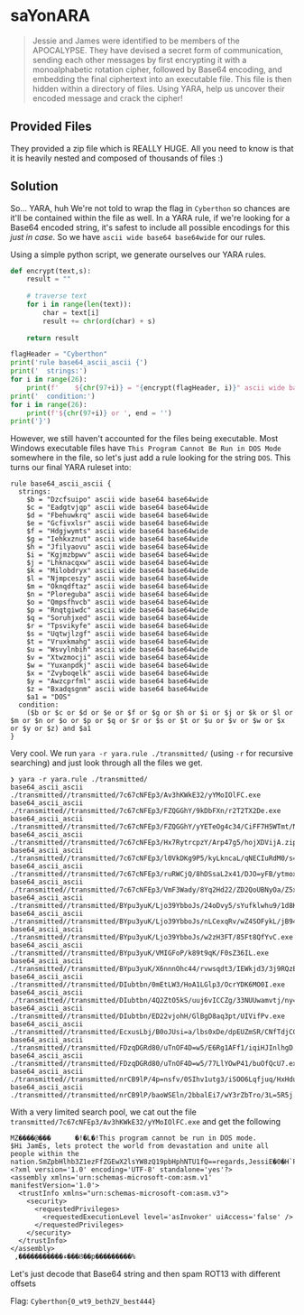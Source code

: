 # saYonARA
> Jessie and James were identified to be members of the APOCALYPSE.
> They have devised a secret form of communication, sending each other messages by first encrypting it with a monoalphabetic rotation cipher, followed by Base64 encoding, and embedding the final ciphertext into an executable file.
> This file is then hidden within a directory of files. Using YARA, help us uncover their encoded message and crack the cipher!
## Provided Files
They provided a zip file which is REALLY HUGE. All you need to know is that it is heavily nested and composed of thousands of files :)
## Solution
So... YARA, huh
We're not told to wrap the flag in `Cyberthon` so chances are it'll be contained within the file as well.
In a YARA rule, if we're looking for a Base64 encoded string, it's safest to include all possible encodings for this _just in case_.
So we have `ascii wide base64 base64wide` for our rules.

Using a simple python script, we generate ourselves our YARA rules.
```py
def encrypt(text,s):
    result = ""
 
    # traverse text
    for i in range(len(text)):
        char = text[i]
        result += chr(ord(char) + s)
 
    return result

flagHeader = "Cyberthon"
print('rule base64_ascii_ascii {')
print('  strings:')
for i in range(26):
    print(f'    ${chr(97+i)} = "{encrypt(flagHeader, i)}" ascii wide base64 base64wide')
print('  condition:')
for i in range(26):
    print(f'${chr(97+i)} or ', end = '')
print('}')
```
However, we still haven't accounted for the files being executable. Most Windows executable files have `This Program Cannot Be Run in DOS Mode` somewhere in the file, so let's just add a rule looking for the string `DOS`.
This turns our final YARA ruleset into:
```
rule base64_ascii_ascii {
  strings:
    $b = "Dzcfsuipo" ascii wide base64 base64wide
    $c = "Eadgtvjqp" ascii wide base64 base64wide
    $d = "Fbehuwkrq" ascii wide base64 base64wide
    $e = "Gcfivxlsr" ascii wide base64 base64wide
    $f = "Hdgjwymts" ascii wide base64 base64wide
    $g = "Iehkxznut" ascii wide base64 base64wide
    $h = "Jfilyaovu" ascii wide base64 base64wide
    $i = "Kgjmzbpwv" ascii wide base64 base64wide
    $j = "Lhknacqxw" ascii wide base64 base64wide
    $k = "Milobdryx" ascii wide base64 base64wide
    $l = "Njmpceszy" ascii wide base64 base64wide
    $m = "Oknqdftaz" ascii wide base64 base64wide
    $n = "Ploreguba" ascii wide base64 base64wide
    $o = "Qmpsfhvcb" ascii wide base64 base64wide
    $p = "Rnqtgiwdc" ascii wide base64 base64wide
    $q = "Soruhjxed" ascii wide base64 base64wide
    $r = "Tpsvikyfe" ascii wide base64 base64wide
    $s = "Uqtwjlzgf" ascii wide base64 base64wide
    $t = "Vruxkmahg" ascii wide base64 base64wide
    $u = "Wsvylnbih" ascii wide base64 base64wide
    $v = "Xtwzmocji" ascii wide base64 base64wide
    $w = "Yuxanpdkj" ascii wide base64 base64wide
    $x = "Zvyboqelk" ascii wide base64 base64wide
    $y = "Awzcprfml" ascii wide base64 base64wide
    $z = "Bxadqsgnm" ascii wide base64 base64wide
    $a1 = "DOS"
  condition:
    ($b or $c or $d or $e or $f or $g or $h or $i or $j or $k or $l or $m or $n or $o or $p or $q or $r or $s or $t or $u or $v or $w or $x or $y or $z) and $a1
}
```
Very cool. We run `yara -r yara.rule ./transmitted/` (using `-r` for recursive searching) and just look through all the files we get.

```
❯ yara -r yara.rule ./transmitted/
base64_ascii_ascii ./transmitted//transmitted/7c67cNFEp3/Av3hKWkE32/yYMoIOlFC.exe
base64_ascii_ascii ./transmitted//transmitted/7c67cNFEp3/FZQGGhY/9kDbFXn/r2T2TX2De.exe
base64_ascii_ascii ./transmitted//transmitted/7c67cNFEp3/FZQGGhY/yYETeOg4c34/CiFF7H5WTmt/NrplXjIZ2.exe
base64_ascii_ascii ./transmitted//transmitted/7c67cNFEp3/Hx7RytrcpzY/Arp47g5/hojXDVijA.zip
base64_ascii_ascii ./transmitted//transmitted/7c67cNFEp3/l0VkDKg9P5/kyLkncaL/qNECIuRdM0/s=20K7q4UB.exe
base64_ascii_ascii ./transmitted//transmitted/7c67cNFEp3/ruRWCjQ/8hDSsaL2x41/DJO=yFB/ytmoxGzI.exe
base64_ascii_ascii ./transmitted//transmitted/7c67cNFEp3/VmF3Wady/8Yq2Hd22/ZD2QoUBNyOa/Z5xTrAts.exe
base64_ascii_ascii ./transmitted//transmitted/BYpu3yuK/Ljo39YbboJs/24oDvy5/sYufklwhu9/1d8KOqNsE.exe
base64_ascii_ascii ./transmitted//transmitted/BYpu3yuK/Ljo39YbboJs/nLCexqRv/wZ4SOFykL/jB94XVyWB.exe
base64_ascii_ascii ./transmitted//transmitted/BYpu3yuK/Ljo39YbboJs/w2zH3FT/85Ft8QfYvC.exe
base64_ascii_ascii ./transmitted//transmitted/BYpu3yuK/VMIGFoP/k89t9qK/F0sZ36IL.exe
base64_ascii_ascii ./transmitted//transmitted/BYpu3yuK/X6nnnOhc44/rvwsqdt3/IEWkjd3/3j9RQzEPmZt.exe
base64_ascii_ascii ./transmitted//transmitted/DIubtbn/0mEtLW3/HoA1LGlp3/OcrYDK6MO0I.exe
base64_ascii_ascii ./transmitted//transmitted/DIubtbn/4Q2ZtO5kS/uuj6vICCZg/33NUUwamvtj/ny=Hhm9GguZ.exe
base64_ascii_ascii ./transmitted//transmitted/DIubtbn/ED22vjohH/GlBgD8aq3pt/UIVifPv.exe
base64_ascii_ascii ./transmitted//transmitted/EcxusLbj/B0oJUsi=a/lbs0xDe/dpEUZmSR/CNfTdjCC.exe
base64_ascii_ascii ./transmitted//transmitted/FDzqDGRd80/uTnOF4D=w5/E6Rg1AFf1/iqiHJInlhgD.exe
base64_ascii_ascii ./transmitted//transmitted/FDzqDGRd80/uTnOF4D=w5/77LlYOwP41/buOfQcU7.exe
base64_ascii_ascii ./transmitted//transmitted/nrCB9lP/4p=nsfv/0SIhv1utg3/iSOO6Lqfjuq/HxHdu69.exe
base64_ascii_ascii ./transmitted//transmitted/nrCB9lP/baoWSEln/2bbalEi7/wY3rZbTro/3L=5R5j.exe
```

With a very limited search pool, we cat out the file `transmitted/7c67cNFEp3/Av3hKWkE32/yYMoIOlFC.exe` and get the following
```
MZ����@���      �!�L�!This program cannot be run in DOS mode.
$Hi JamEs, lets protect the world from devastation and unite all people within the nation.SmZpbHlhb3Z1ezFfZGEwX2lsYW8zQ19pbHphNTU1fQ==regards,JessiE�0�H`P}<?xml version='1.0' encoding='UTF-8' standalone='yes'?>
<assembly xmlns='urn:schemas-microsoft-com:asm.v1' manifestVersion='1.0'>
  <trustInfo xmlns="urn:schemas-microsoft-com:asm.v3">
    <security>
      <requestedPrivileges>
        <requestedExecutionLevel level='asInvoker' uiAccess='false' />
      </requestedPrivileges>
    </security>
  </trustInfo>
</assembly>
 ,�����������ء���Ȣ��p���������%
```
Let's just decode that Base64 string and then spam ROT13 with different offsets

Flag: `Cyberthon{0_wt9_beth2V_best444}`
